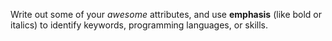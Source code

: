 Write out some of your _awesome_ attributes, and use **emphasis** (like bold or italics) to identify keywords, programming languages, or skills. 
